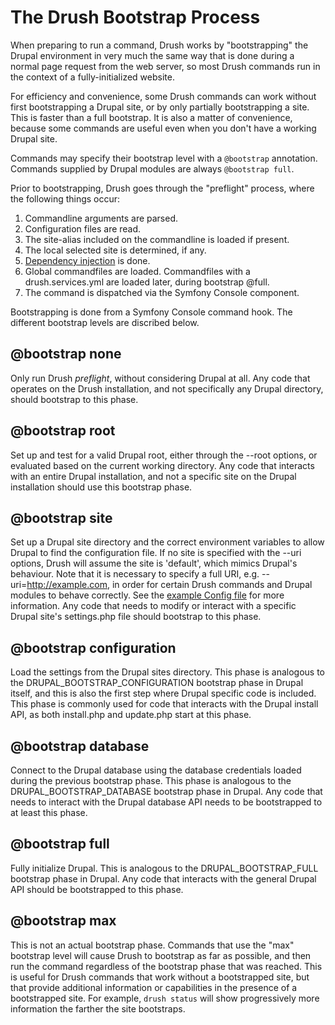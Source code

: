 The Drush Bootstrap Process
===========================
When preparing to run a command, Drush works by "bootstrapping" the Drupal environment in very much the same way that is done during a normal page request from the web server, so most Drush commands run in the context of a fully-initialized website.

For efficiency and convenience, some Drush commands can work without first bootstrapping a Drupal site, or by only partially bootstrapping a site. This is faster than a full bootstrap. It is also a matter of convenience, because some commands are useful even when you don't have a working Drupal site.

Commands may specify their bootstrap level with a `@bootstrap` annotation. Commands supplied by Drupal modules are always `@bootstrap full`.

Prior to bootstrapping, Drush goes through the "preflight" process, where the following things occur:

1. Commandline arguments are parsed.
1. Configuration files are read.
1. The site-alias included on the commandline is loaded if present.
1. The local selected site is determined, if any.
1. [Dependency injection](dependency-injection.md) is done.
1. Global commandfiles are loaded. Commandfiles with a drush.services.yml are loaded later, during bootstrap @full. 
1. The command is dispatched via the Symfony Console component.

Bootstrapping is done from a Symfony Console command hook. The different bootstrap levels are discribed below.

@bootstrap none
-----------------------
Only run Drush _preflight_, without considering Drupal at all. Any code that operates on the Drush installation, and not specifically any Drupal directory, should bootstrap to this phase.

@bootstrap root
------------------------------
Set up and test for a valid Drupal root, either through the --root options, or evaluated based on the current working directory. Any code that interacts with an entire Drupal installation, and not a specific site on the Drupal installation should use this bootstrap phase.

@bootstrap site
------------------------------
Set up a Drupal site directory and the correct environment variables to allow Drupal to find the configuration file. If no site is specified with the --uri options, Drush will assume the site is 'default', which mimics Drupal's behaviour.  Note that it is necessary to specify a full URI, e.g. --uri=http://example.com, in order for certain Drush commands and Drupal modules to behave correctly. See the [example Config file](../examples/example.drush.yml) for more information. Any code that needs to modify or interact with a specific Drupal site's settings.php file should bootstrap to this phase.

@bootstrap configuration
---------------------------------------
Load the settings from the Drupal sites directory. This phase is analogous to the DRUPAL\_BOOTSTRAP\_CONFIGURATION bootstrap phase in Drupal itself, and this is also the first step where Drupal specific code is included. This phase is commonly used for code that interacts with the Drupal install API, as both install.php and update.php start at this phase.

@bootstrap database
----------------------------------
Connect to the Drupal database using the database credentials loaded during the previous bootstrap phase. This phase is analogous to the DRUPAL\_BOOTSTRAP\_DATABASE bootstrap phase in Drupal. Any code that needs to interact with the Drupal database API needs to be bootstrapped to at least this phase.

@bootstrap full
------------------------------
Fully initialize Drupal. This is analogous to the DRUPAL\_BOOTSTRAP\_FULL bootstrap phase in Drupal. Any code that interacts with the general Drupal API should be bootstrapped to this phase.

@bootstrap max
---------------------
This is not an actual bootstrap phase. Commands that use the "max" bootstrap level will cause Drush to bootstrap as far as possible, and then run the command regardless of the bootstrap phase that was reached. This is useful for Drush commands that work without a bootstrapped site, but that provide additional information or capabilities in the presence of a bootstrapped site. For example, `drush status` will show progressively more information the farther the site bootstraps.

